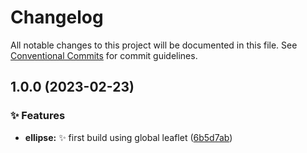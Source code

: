 # Changelog

All notable changes to this project will be documented in this file. See
[Conventional Commits](https://conventionalcommits.org) for commit guidelines.

## 1.0.0 (2023-02-23)


### ✨ Features

* **ellipse:** :sparkles: first build using global leaflet ([6b5d7ab](https://github.com/sentenai/vue-leaflet-ellipse/commit/6b5d7abb507c0758926187c9d08c49492788be7f))
